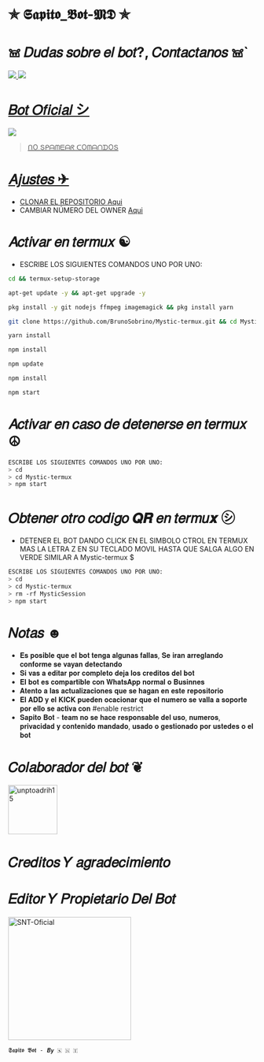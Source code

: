 # ✯ 𝕾𝖆𝖕𝖎𝖙𝖔_𝕭𝖔𝖙-𝕸𝕯 ✯

# 𖠌 𝐷𝑢𝑑𝑎𝑠 𝑠𝑜𝑏𝑟𝑒 𝑒𝑙 𝑏𝑜𝑡?, 𝐶𝑜𝑛𝑡𝑎𝑐𝑡𝑎𝑛𝑜𝑠 𖠌`
<a href="http://wa.me/595983186566" target="blank"><img src="https://img.shields.io/badge/𝑺𝑵𝑻-25D366?style=for-the-badge&logo=whatsapp&logoColor=white" />
<a href="http://wa.me/420702012758" target="blank"><img src="https://img.shields.io/badge/𝑨𝒍𝒆𝒙𝒊𝒔 𝑾𝒊𝒕𝒉 𝑳𝒐𝒈𝒊𝒄-25D366?style=for-the-badge&logo=whatsapp&logoColor=white" />

# 𝐵𝑜𝑡 𝑂𝑓𝑖𝑐𝑖𝑎𝑙 シ︎

<a href="https://api.whatsapp.com/send/?phone=ᗩᑌᑎ ᑎO&text&type=phone_number&app_absent=0" target="blank"><img src="https://img.shields.io/badge/BOT-OFICIAL.1-25D366?style=for-the-badge&logo=whatsapp&logoColor=white" />

 > ᑎO Տᑭᗩᗰᗴᗩᖇ ᑕOᗰᗩᑎᗪOՏ


#  𝐴𝑗𝑢𝑠𝑡𝑒𝑠 ✈︎
- CLONAR EL REPOSITORIO [Aqui](https://github.com/SNT-Oficial/SapitoV3/fork)
- CAMBIAR NÚMERO DEL OWNER [Aqui](https://github.com/SNT-Oficial/SapitoV3/blob/master/config.js)

# 𝐴𝑐𝑡𝑖𝑣𝑎𝑟 𝑒𝑛 𝑡𝑒𝑟𝑚𝑢𝑥 ☯︎
- ESCRIBE LOS SIGUIENTES COMANDOS UNO POR UNO:
```bash
cd && termux-setup-storage
```

```bash
apt-get update -y && apt-get upgrade -y
```

```bash
pkg install -y git nodejs ffmpeg imagemagick && pkg install yarn
```

```bash
git clone https://github.com/BrunoSobrino/Mystic-termux.git && cd Mystic-termux
```

```bash
yarn install
```

```bash
npm install
```

```bash
npm update
```

```bash
npm install
```

```bash
npm start
```

# 𝐴𝑐𝑡𝑖𝑣𝑎𝑟 𝑒𝑛 𝑐𝑎𝑠𝑜 𝑑𝑒 𝑑𝑒𝑡𝑒𝑛𝑒𝑟𝑠𝑒 𝑒𝑛 𝑡𝑒𝑟𝑚𝑢𝑥 ☮︎
```bash
ESCRIBE LOS SIGUIENTES COMANDOS UNO POR UNO:
> cd 
> cd Mystic-termux
> npm start
```

# 𝑂𝑏𝑡𝑒𝑛𝑒𝑟 𝑜𝑡𝑟𝑜 𝑐𝑜𝑑𝑖𝑔𝑜 𝑸𝑹 𝑒𝑛 𝑡𝑒𝑟𝑚𝑢𝒙 ㋛︎
- DETENER EL BOT DANDO CLICK EN EL SIMBOLO CTROL EN TERMUX MAS LA LETRA Z EN SU TECLADO MOVIL HASTA QUE SALGA ALGO EN VERDE SIMILAR A Mystic-termux $  
```bash
ESCRIBE LOS SIGUIENTES COMANDOS UNO POR UNO:
> cd 
> cd Mystic-termux
> rm -rf MysticSession
> npm start
```



# 𝑁𝑜𝑡𝑎𝑠 ☻︎
- 𝐄𝐬 𝐩𝐨𝐬𝐢𝐛𝐥𝐞 𝐪𝐮𝐞 𝐞𝐥 𝐛𝐨𝐭 𝐭𝐞𝐧𝐠𝐚 𝐚𝐥𝐠𝐮𝐧𝐚𝐬 𝐟𝐚𝐥𝐥𝐚𝐬, 𝐒𝐞 𝐢𝐫𝐚𝐧 𝐚𝐫𝐫𝐞𝐠𝐥𝐚𝐧𝐝𝐨 𝐜𝐨𝐧𝐟𝐨𝐫𝐦𝐞 𝐬𝐞 𝐯𝐚𝐲𝐚𝐧 𝐝𝐞𝐭𝐞𝐜𝐭𝐚𝐧𝐝𝐨
- 𝐒𝐢 𝐯𝐚𝐬 𝐚 𝐞𝐝𝐢𝐭𝐚𝐫 𝐩𝐨𝐫 𝐜𝐨𝐦𝐩𝐥𝐞𝐭𝐨 𝐝𝐞𝐣𝐚 𝐥𝐨𝐬 𝐜𝐫𝐞𝐝𝐢𝐭𝐨𝐬 𝐝𝐞𝐥 𝐛𝐨𝐭
- 𝐄𝐥 𝐛𝐨𝐭 𝐞𝐬 𝐜𝐨𝐦𝐩𝐚𝐫𝐭𝐢𝐛𝐥𝐞 𝐜𝐨𝐧 𝐖𝐡𝐚𝐭𝐬𝐀𝐩𝐩 𝐧𝐨𝐫𝐦𝐚𝐥 𝐨 𝐁𝐮𝐬𝐢𝐧𝐧𝐞𝐬
- 𝐀𝐭𝐞𝐧𝐭𝐨 𝐚 𝐥𝐚𝐬 𝐚𝐜𝐭𝐮𝐚𝐥𝐢𝐳𝐚𝐜𝐢𝐨𝐧𝐞𝐬 𝐪𝐮𝐞 𝐬𝐞 𝐡𝐚𝐠𝐚𝐧 𝐞𝐧 𝐞𝐬𝐭𝐞 𝐫𝐞𝐩𝐨𝐬𝐢𝐭𝐨𝐫𝐢𝐨
- 𝐄𝐥 𝐀𝐃𝐃 𝐲 𝐞𝐥 𝐊𝐈𝐂𝐊 𝐩𝐮𝐞𝐝𝐞𝐧 𝐨𝐜𝐚𝐜𝐢𝐨𝐧𝐚𝐫 𝐪𝐮𝐞 𝐞𝐥 𝐧𝐮𝐦𝐞𝐫𝐨 𝐬𝐞 𝐯𝐚𝐥𝐥𝐚 𝐚 𝐬𝐨𝐩𝐨𝐫𝐭𝐞 𝐩𝐨𝐫 𝐞𝐥𝐥𝐨 𝐬𝐞 𝐚𝐜𝐭𝐢𝐯𝐚 𝐜𝐨𝐧 #enable restrict 
- 𝐒𝐚𝐩𝐢𝐭𝐨 𝐁𝐨𝐭 - 𝐭𝐞𝐚𝐦 𝐧𝐨 𝐬𝐞 𝐡𝐚𝐜𝐞 𝐫𝐞𝐬𝐩𝐨𝐧𝐬𝐚𝐛𝐥𝐞 𝐝𝐞𝐥 𝐮𝐬𝐨, 𝐧𝐮𝐦𝐞𝐫𝐨𝐬, 𝐩𝐫𝐢𝐯𝐚𝐜𝐢𝐝𝐚𝐝 𝐲 𝐜𝐨𝐧𝐭𝐞𝐧𝐢𝐝𝐨 𝐦𝐚𝐧𝐝𝐚𝐝𝐨, 𝐮𝐬𝐚𝐝𝐨 𝐨 𝐠𝐞𝐬𝐭𝐢𝐨𝐧𝐚𝐝𝐨 𝐩𝐨𝐫 𝐮𝐬𝐭𝐞𝐝𝐞𝐬 𝐨 𝐞𝐥 𝐛𝐨𝐭

# 𝐶𝑜𝑙𝑎𝑏𝑜𝑟𝑎𝑑𝑜𝑟 𝑑𝑒𝑙 𝑏𝑜𝑡 ❦︎
<a href="https://github.com/unptoadrih15"><img src="https://github.com/unptoadrih15.png" width="100" height="100" alt="unptoadrih15"/></a>

# 𝐶𝑟𝑒𝑑𝑖𝑡𝑜𝑠 𝑌 𝑎𝑔𝑟𝑎𝑑𝑒𝑐𝑖𝑚𝑖𝑒𝑛𝑡𝑜 

# 𝐸𝑑𝑖𝑡𝑜𝑟 𝑌 𝑃𝑟𝑜𝑝𝑖𝑒𝑡𝑎𝑟𝑖𝑜 𝐷𝑒𝑙 𝐵𝑜𝑡
<a href="https://github.com/SNT-Oficial"><img src="https://github.com/SNT-Oficial.png" width="250" height="250" alt="SNT-Oficial"/></a>
  
`𝕾𝖆𝖕𝖎𝖙𝖔 𝕭𝖔𝖙 - 𝘽𝙮 🇸 🇳 🇹 `
